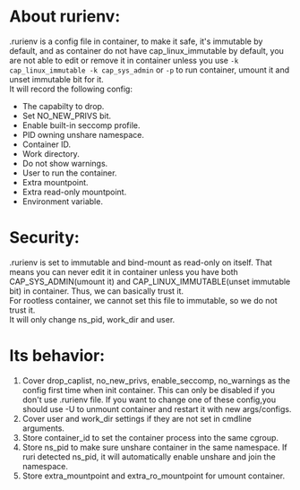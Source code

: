 # About rurienv:
.rurienv is a config file in container, to make it safe, it's immutable by default, and as container do not have cap_linux_immutable by default, you are not able to edit or remove it in container unless you use `-k cap_linux_immutable -k cap_sys_admin` or `-p` to run container, umount it and unset immutable bit for it.      
It will record the following config:      
* The capabilty to drop.
* Set NO_NEW_PRIVS bit.
* Enable built-in seccomp profile.
* PID owning unshare namespace.
* Container ID.
* Work directory.
* Do not show warnings.
* User to run the container.
* Extra mountpoint.
* Extra read-only mountpoint.
* Environment variable.
# Security:   
.rurienv is set to immutable and bind-mount as read-only on itself. That means you can never edit it in container unless you have both CAP_SYS_ADMIN(umount it) and CAP_LINUX_IMMUTABLE(unset immutable bit) in container. Thus, we can basically trust it.       
For rootless container, we cannot set this file to immutable, so we do not trust it.     
It will only change ns_pid, work_dir and user.      
# Its behavior:
1. Cover drop_caplist, no_new_privs, enable_seccomp, no_warnings as the config first time when init container. This can only be disabled if you don't use .rurienv file. If you want to change one of these config,you should use -U to unmount container and restart it with new args/configs.           
2. Cover user and work_dir settings if they are not set in cmdline arguments.      
3. Store container_id to set the container process into the same cgroup.      
4. Store ns_pid to make sure unshare container in the same namespace. If ruri detected ns_pid, it will automatically enable unshare and join the namespace.            
5. Store extra_mountpoint and extra_ro_mountpoint for umount container.      